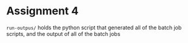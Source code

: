 # Assignment 4

`run-outpus/` holds the python script that generated all of the batch job scripts, and the output of all of the batch jobs
